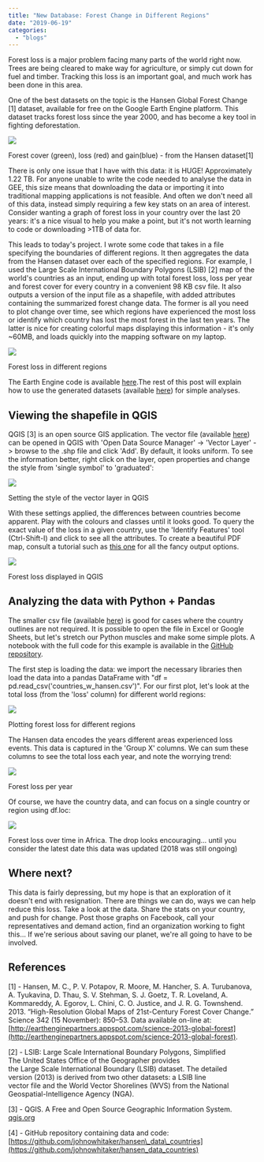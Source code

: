```yaml
---
title: "New Database: Forest Change in Different Regions"
date: "2019-06-19"
categories: 
  - "blogs"
---
```


Forest loss is a major problem facing many parts of the world right now. Trees are being cleared to make way for agriculture, or simply cut down for fuel and timber. Tracking this loss is an important goal, and much work has been done in this area.

One of the best datasets on the topic is the Hansen Global Forest Change \[1\] dataset, available for free on the Google Earth Engine platform. This dataset tracks forest loss since the year 2000, and has become a key tool in fighting deforestation.

![](images/screenshot-from-2019-06-19-20-28-34.png)

Forest cover (green), loss (red) and gain(blue) - from the Hansen dataset\[1\]

There is only one issue that I have with this data: it is HUGE! Approximately 1.22 TB. For anyone unable to write the code needed to analyse the data in GEE, this size means that downloading the data or importing it into traditional mapping applications is not feasible. And often we don't need all of this data, instead simply requiring a few key stats on an area of interest. Consider wanting a graph of forest loss in your country over the last 20 years: it's a nice visual to help you make a point, but it's not worth learning to code or downloading >1TB of data for.

This leads to today's project. I wrote some code that takes in a file specifying the boundaries of different regions. It then aggregates the data from the Hansen dataset over each of the specified regions. For example, I used the Large Scale International Boundary Polygons (LSIB) \[2\] map of the world's countries as an input, ending up with total forest loss, loss per year and forest cover for every country in a convenient 98 KB csv file. It also outputs a version of the input file as a shapefile, with added attributes containing the summarized forest change data. The former is all you need to plot change over time, see which regions have experienced the most loss or identify which country has lost the most forest in the last ten years. The latter is nice for creating colorful maps displaying this information - it's only ~60MB, and loads quickly into the mapping software on my laptop.

![](images/loss_per_continent.png)

Forest loss in different regions

The Earth Engine code is available [here](https://code.earthengine.google.com/e575f8a19112ed6116fcceffdeceb96a).The rest of this post will explain how to use the generated datasets (available [here](https://github.com/johnowhitaker/hansen_data_countries)) for simple analyses.

## Viewing the shapefile in QGIS

QGIS \[3\] is an open source GIS application. The vector file (available [here](https://github.com/johnowhitaker/hansen_data_countries)) can be opened in QGIS with 'Open Data Source Manager' -> 'Vector Layer' -> browse to the .shp file and click 'Add'. By default, it looks uniform. To see the information better, right click on the layer, open properties and change the style from 'single symbol' to 'graduated':

![](images/screenshot-from-2019-06-19-20-55-14.png)

Setting the style of the vector layer in QGIS

With these settings applied, the differences between countries become apparent. Play with the colours and classes until it looks good. To query the exact value of the loss in a given country, use the 'Identify Features' tool (Ctrl-Shift-I) and click to see all the attributes. To create a beautiful PDF map, consult a tutorial such as [this one](https://www.qgistutorials.com/en/docs/making_a_map.html) for all the fancy output options.

![](images/screenshot-from-2019-06-19-21-15-10.png)

Forest loss displayed in QGIS

## Analyzing the data with Python + Pandas

The smaller csv file (available [here](https://github.com/johnowhitaker/hansen_data_countries)) is good for cases where the country outlines are not required. It is possible to open the file in Excel or Google Sheets, but let's stretch our Python muscles and make some simple plots. A notebook with the full code for this example is available in the [GitHub repository](https://github.com/johnowhitaker/hansen_data_countries).

The first step is loading the data: we import the necessary libraries then load the data into a pandas DataFrame with "df = pd.read\_csv('countries\_w\_hansen.csv')". For our first plot, let's look at the total loss (from the 'loss' column) for different world regions:

![](images/screenshot-from-2019-06-19-21-06-22.png)

Plotting forest loss for different regions

The Hansen data encodes the years different areas experienced loss events. This data is captured in the 'Group X' columns. We can sum these columns to see the total loss each year, and note the worrying trend:

![](images/screenshot-from-2019-06-19-21-08-01.png)

Forest loss per year

Of course, we have the country data, and can focus on a single country or region using df.loc:

![](images/screenshot-from-2019-06-19-21-10-47.png)

Forest loss over time in Africa. The drop looks encouraging... until you consider the latest date this data was updated (2018 was still ongoing)

## Where next?

This data is fairly depressing, but my hope is that an exploration of it doesn't end with resignation. There are things we can do, ways we can help reduce this loss. Take a look at the data. Share the stats on your country, and push for change. Post those graphs on Facebook, call your representatives and demand action, find an organization working to fight this... If we're serious about saving our planet, we're all going to have to be involved.

## References

\[1\] - Hansen, M. C., P. V. Potapov, R. Moore, M. Hancher, S. A. Turubanova, A. Tyukavina, D. Thau, S. V. Stehman, S. J. Goetz, T. R. Loveland, A. Kommareddy, A. Egorov, L. Chini, C. O. Justice, and J. R. G. Townshend. 2013. “High-Resolution Global Maps of 21st-Century Forest Cover Change.” Science 342 (15 November): 850–53. Data available on-line at: [http://earthenginepartners.appspot.com/science-2013-global-forest](http://earthenginepartners.appspot.com/science-2013-global-forest).

\[2\] - LSIB: Large Scale International Boundary Polygons, Simplified  
The United States Office of the Geographer provides  
the Large Scale International Boundary (LSIB) dataset. The detailed  
version (2013) is derived from two other datasets: a LSIB line  
vector file and the World Vector Shorelines (WVS) from the National  
Geospatial-Intelligence Agency (NGA).

\[3\] - QGIS. A Free and Open Source Geographic Information System. [qgis.org](https://qgis.org/en/site/)

\[4\] - GitHub repository containing data and code: [https://github.com/johnowhitaker/hansen\_data\_countries](https://github.com/johnowhitaker/hansen_data_countries)
